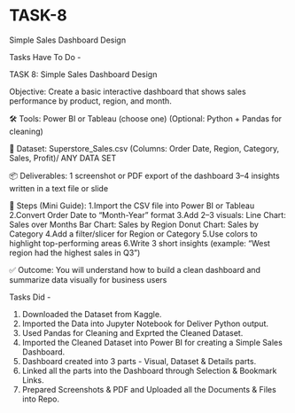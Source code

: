 # TASK-8
Simple Sales Dashboard Design

Tasks Have To Do -

TASK 8: Simple Sales Dashboard Design

Objective:
Create a basic interactive dashboard that shows sales performance by product, region, and month.

🛠 Tools:
Power BI or Tableau (choose one)
(Optional: Python + Pandas for cleaning)

📁 Dataset:
Superstore_Sales.csv (Columns: Order Date, Region, Category, Sales, Profit)/ ANY DATA SET

📦 Deliverables:
1 screenshot or PDF export of the dashboard
3–4 insights written in a text file or slide

📌 Steps (Mini Guide):
1.Import the CSV file into Power BI or Tableau
2.Convert Order Date to “Month-Year” format
3.Add 2–3 visuals:
Line Chart: Sales over Months
Bar Chart: Sales by Region
Donut Chart: Sales by Category
4.Add a filter/slicer for Region or Category
5.Use colors to highlight top-performing areas
6.Write 3 short insights (example: “West region had the highest sales in Q3”)

✅ Outcome:
You will understand how to build a clean dashboard and summarize data visually for business users




Tasks Did -

1. Downloaded the Dataset from Kaggle.
2. Imported the Data into Jupyter Notebook for Deliver Python output.
3. Used Pandas for Cleaning and Exprted the Cleaned Dataset.
4. Imported the Cleaned Dataset into Power BI for creating a Simple Sales Dashboard.
5. Dashboard created into 3 parts - Visual, Dataset & Details parts.
6. Linked all the parts into the Dashboard through Selection & Bookmark Links.
7. Prepared Screenshots & PDF and Uploaded all the Documents & Files into Repo.
